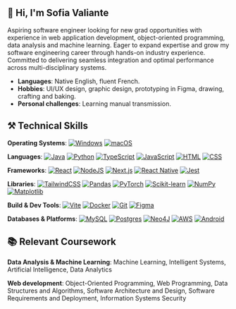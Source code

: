 ## 👋 Hi, I'm Sofia Valiante

Aspiring software engineer looking for new grad opportunities with experience in web application development, object-oriented programming, data analysis and machine learning. Eager to expand expertise and grow my software engineering career through hands-on industry experience. Committed to delivering seamless integration and optimal performance across multi-disciplinary systems. 

- **Languages**: Native English, fluent French.
- **Hobbies**: UI/UX design, graphic design, prototyping in Figma, drawing, crafting and baking.
- **Personal challenges**: Learning manual transmission.


## ⚒️ Technical Skills

**Operating Systems**: [![Windows](https://custom-icon-badges.demolab.com/badge/Windows-0078D6?logo=windows11&logoColor=white)](#)  [![macOS](https://img.shields.io/badge/macOS-000000?logo=apple&logoColor=F0F0F0)](#)

**Languages**: [![Java](https://img.shields.io/badge/Java-%23ED8B00.svg?logo=openjdk&logoColor=white)](#)  [![Python](https://img.shields.io/badge/Python-3776AB?logo=python&logoColor=fff)](#)  [![TypeScript](https://img.shields.io/badge/TypeScript-3178C6?logo=typescript&logoColor=fff)](#)  	[![JavaScript](https://img.shields.io/badge/JavaScript-F7DF1E?logo=javascript&logoColor=000)](#)  [![HTML](https://img.shields.io/badge/HTML-%23E34F26.svg?logo=html5&logoColor=white)](#)  [![CSS](https://img.shields.io/badge/CSS-639?logo=css&logoColor=fff)](#)

**Frameworks**: [![React](https://img.shields.io/badge/React-%2320232a.svg?logo=react&logoColor=%2361DAFB)](#)  [![NodeJS](https://img.shields.io/badge/Node.js-6DA55F?logo=node.js&logoColor=white)](#)  [![Next.js](https://img.shields.io/badge/Next.js-black?logo=next.js&logoColor=white)](#)  [![React Native](https://img.shields.io/badge/React_Native-%2320232a.svg?logo=react&logoColor=%2361DAFB)](#)  [![Jest](https://img.shields.io/badge/Jest-C21325?logo=jest&logoColor=fff)](#)

**Libraries**: 	[![TailwindCSS](https://img.shields.io/badge/Tailwind%20CSS-%2338B2AC.svg?logo=tailwind-css&logoColor=white)](#)  [![Pandas](https://img.shields.io/badge/Pandas-150458?logo=pandas&logoColor=fff)](#)  [![PyTorch](https://img.shields.io/badge/PyTorch-ee4c2c?logo=pytorch&logoColor=white)](#)  [![Scikit-learn](https://img.shields.io/badge/-scikit--learn-%23F7931E?logo=scikit-learn&logoColor=white)](#)  [![NumPy](https://img.shields.io/badge/NumPy-4DABCF?logo=numpy&logoColor=fff)](#)  [![Matplotlib](https://custom-icon-badges.demolab.com/badge/Matplotlib-71D291?logo=matplotlib&logoColor=fff)](#)

**Build & Dev Tools**: [![Vite](https://img.shields.io/badge/Vite-646CFF?logo=vite&logoColor=fff)](#)  [![Docker](https://img.shields.io/badge/Docker-2496ED?logo=docker&logoColor=fff)](#)  [![Git](https://img.shields.io/badge/Git-F05032?logo=git&logoColor=fff)](#)  [![Figma](https://img.shields.io/badge/Figma-F24E1E?logo=figma&logoColor=white)](#)

**Databases & Platforms**: [![MySQL](https://img.shields.io/badge/MySQL-4479A1?logo=mysql&logoColor=fff)](#)  [![Postgres](https://img.shields.io/badge/Postgres-%23316192.svg?logo=postgresql&logoColor=white)](#)  [![Neo4J](https://img.shields.io/badge/Neo4j-008CC1?logo=neo4j&logoColor=white)](#)  [![AWS](https://custom-icon-badges.demolab.com/badge/AWS-%23FF9900.svg?logo=aws&logoColor=white)](#)  [![Android](https://img.shields.io/badge/Android-3DDC84?logo=android&logoColor=white)](#)

## 📚 Relevant Coursework

**Data Analysis & Machine Learning**: Machine Learning, Intelligent Systems, Artificial Intelligence, Data Analytics

**Web development**: Object-Oriented Programming, Web Programming, Data Structures and Algorithms, Software Architecture and Design, Software Requirements and Deployment, Information Systems Security
